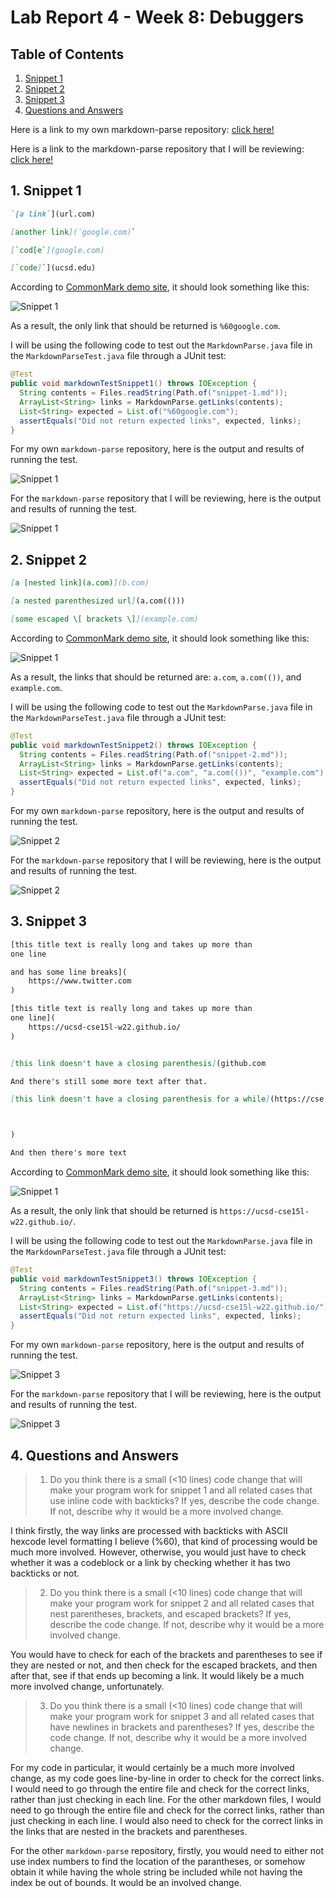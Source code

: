 # Lab Report 4 - Week 8: Debuggers

## Table of Contents
1. [Snippet 1](#1-snippet-1)
2. [Snippet 2](#2-snipper-2)
3. [Snippet 3](#3-snippet-3)
4. [Questions and Answers](#4-questions-and-answers)

Here is a link to my own markdown-parse repository: [click here!](https://github.com/jeremynguyencs/markdown-parse)

Here is a link to the markdown-parse repository that I will be reviewing: [click here!](https://github.com/ucsd-cse15l-w22/markdown-parse)

## 1. Snippet 1
```markdown
`[a link`](url.com)

[another link](`google.com)`

[`cod[e`](google.com)

[`code]`](ucsd.edu)
```

According to [CommonMark demo site](https://spec.commonmark.org/dingus/), it should look something like this:

![Snippet 1](./images/lab-report-4/lab-report-4-image1.png)

As a result, the only link that should be returned is `%60google.com`.

I will be using the following code to test out the `MarkdownParse.java` file in the `MarkdownParseTest.java` file through a JUnit test:

```java
@Test
public void markdownTestSnippet1() throws IOException {
  String contents = Files.readString(Path.of("snippet-1.md"));
  ArrayList<String> links = MarkdownParse.getLinks(contents);
  List<String> expected = List.of("%60google.com");
  assertEquals("Did not return expected links", expected, links);
}
```

For my own `markdown-parse` repository, here is the output and results of running the test.

![Snippet 1](./images/lab-report-4/lab-report-4-image4.png)

For the `markdown-parse` repository that I will be reviewing, here is the output and results of running the test.

![Snippet 1](./images/lab-report-4/lab-report-4-image7.png)

## 2. Snippet 2
```markdown
[a [nested link](a.com)](b.com)

[a nested parenthesized url](a.com(()))

[some escaped \[ brackets \]](example.com)
```

According to [CommonMark demo site](https://spec.commonmark.org/dingus/), it should look something like this:

![Snippet 1](./images/lab-report-4/lab-report-4-image2.png)

As a result, the links that should be returned are: `a.com`, `a.com(())`, and `example.com`.

I will be using the following code to test out the `MarkdownParse.java` file in the `MarkdownParseTest.java` file through a JUnit test:

```java
@Test
public void markdownTestSnippet2() throws IOException {
  String contents = Files.readString(Path.of("snippet-2.md"));
  ArrayList<String> links = MarkdownParse.getLinks(contents);
  List<String> expected = List.of("a.com", "a.com(())", "example.com");
  assertEquals("Did not return expected links", expected, links);
}  
```

For my own `markdown-parse` repository, here is the output and results of running the test.

![Snippet 2](./images/lab-report-4/lab-report-4-image5.png)

For the `markdown-parse` repository that I will be reviewing, here is the output and results of running the test.

![Snippet 2](./images/lab-report-4/lab-report-4-image8.png)

## 3. Snippet 3
```markdown
[this title text is really long and takes up more than 
one line

and has some line breaks](
    https://www.twitter.com
)

[this title text is really long and takes up more than 
one line](
    https://ucsd-cse15l-w22.github.io/
)


[this link doesn't have a closing parenthesis](github.com

And there's still some more text after that.

[this link doesn't have a closing parenthesis for a while](https://cse.ucsd.edu/



)

And then there's more text
```

According to [CommonMark demo site](https://spec.commonmark.org/dingus/), it should look something like this:

![Snippet 1](./images/lab-report-4/lab-report-4-image3.png)

As a result, the only link that should be returned is `https://ucsd-cse15l-w22.github.io/`.

I will be using the following code to test out the `MarkdownParse.java` file in the `MarkdownParseTest.java` file through a JUnit test:

```java
@Test
public void markdownTestSnippet3() throws IOException {
  String contents = Files.readString(Path.of("snippet-3.md"));
  ArrayList<String> links = MarkdownParse.getLinks(contents);
  List<String> expected = List.of("https://ucsd-cse15l-w22.github.io/");
  assertEquals("Did not return expected links", expected, links);
}
```

For my own `markdown-parse` repository, here is the output and results of running the test.

![Snippet 3](./images/lab-report-4/lab-report-4-image6.png)

For the `markdown-parse` repository that I will be reviewing, here is the output and results of running the test.

![Snippet 3](./images/lab-report-4/lab-report-4-image9.png)

## 4. Questions and Answers

> 1. Do you think there is a small (<10 lines) code change that will make your program work for snippet 1 and all related cases that use inline code with backticks? If yes, describe the code change. If not, describe why it would be a more involved change.

I think firstly, the way links are processed with backticks with ASCII hexcode level formatting I believe (%60), that kind of processing would be much more involved. However, otherwise, you would just have to check whether it was a codeblock or a link by checking whether it has two backticks or not.

> 2. Do you think there is a small (<10 lines) code change that will make your program work for snippet 2 and all related cases that nest parentheses, brackets, and escaped brackets? If yes, describe the code change. If not, describe why it would be a more involved change.

You would have to check for each of the brackets and parentheses to see if they are nested or not, and then check for the escaped brackets, and then after that, see if that ends up becoming a link. It would likely be a much more involved change, unfortunately.

> 3. Do you think there is a small (<10 lines) code change that will make your program work for snippet 3 and all related cases that have newlines in brackets and parentheses? If yes, describe the code change. If not, describe why it would be a more involved change.

For my code in particular, it would certainly be a much more involved change, as my code goes line-by-line in order to check for the correct links. I would need to go through the entire file and check for the correct links, rather than just checking in each line. For the other markdown files, I would need to go through the entire file and check for the correct links, rather than just checking in each line. I would also need to check for the correct links in the links that are nested in the brackets and parentheses.

For the other `markdown-parse` repository, firstly, you would need to either not use index numbers to find the location of the parantheses, or somehow obtain it while having the whole string be included while not having the index be out of bounds. It would be an involved change.
